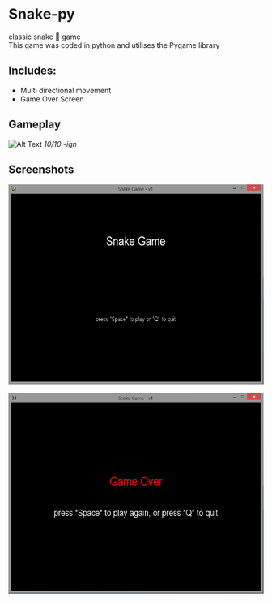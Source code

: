 # Snake-py
classic snake :snake: game  
This game was coded in python and utilises the Pygame library  

## Includes:

* Multi directional movement
* Game Over Screen

## Gameplay

![Alt Text](https://media.giphy.com/media/4N5wXFdnKkSxRqzMp7/giphy.gif)
_10/10 -ign_


## Screenshots 
![alt text](https://raw.githubusercontent.com/Furqan17/snake-py/master/src/startscreen.PNG)

![alt text](https://raw.githubusercontent.com/Furqan17/snake-py/master/src/gameover.PNG)
